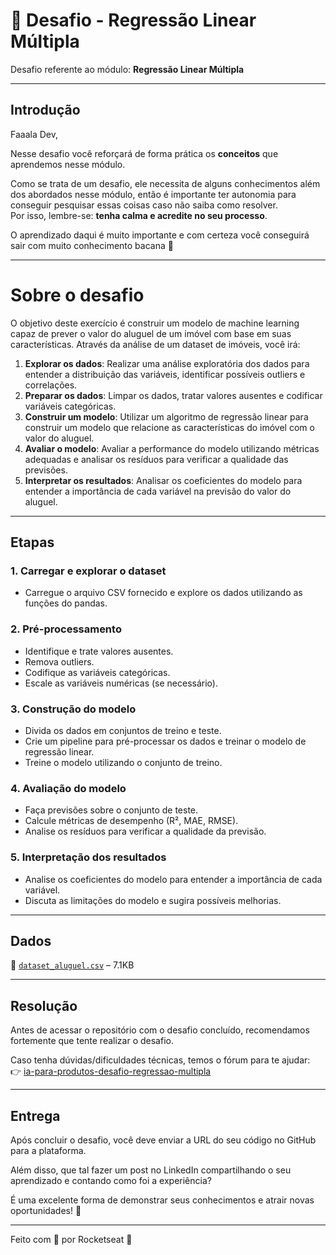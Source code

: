 # 🎯 Desafio - Regressão Linear Múltipla

Desafio referente ao módulo: **Regressão Linear Múltipla**

---

## Introdução

Faaala Dev,

Nesse desafio você reforçará de forma prática os **conceitos** que aprendemos nesse módulo.

Como se trata de um desafio, ele necessita de alguns conhecimentos além dos abordados nesse módulo, então é importante ter autonomia para conseguir pesquisar essas coisas caso não saiba como resolver.  
Por isso, lembre-se: **tenha calma e acredite no seu processo**.  

O aprendizado daqui é muito importante e com certeza você conseguirá sair com muito conhecimento bacana 💜

---

# Sobre o desafio

O objetivo deste exercício é construir um modelo de machine learning capaz de prever o valor do aluguel de um imóvel com base em suas características. Através da análise de um dataset de imóveis, você irá:

1. **Explorar os dados**: Realizar uma análise exploratória dos dados para entender a distribuição das variáveis, identificar possíveis outliers e correlações.
2. **Preparar os dados**: Limpar os dados, tratar valores ausentes e codificar variáveis categóricas.
3. **Construir um modelo**: Utilizar um algoritmo de regressão linear para construir um modelo que relacione as características do imóvel com o valor do aluguel.
4. **Avaliar o modelo**: Avaliar a performance do modelo utilizando métricas adequadas e analisar os resíduos para verificar a qualidade das previsões.
5. **Interpretar os resultados**: Analisar os coeficientes do modelo para entender a importância de cada variável na previsão do valor do aluguel.

---

## Etapas

### 1. Carregar e explorar o dataset
- Carregue o arquivo CSV fornecido e explore os dados utilizando as funções do pandas.

### 2. Pré-processamento
- Identifique e trate valores ausentes.  
- Remova outliers.  
- Codifique as variáveis categóricas.  
- Escale as variáveis numéricas (se necessário).  

### 3. Construção do modelo
- Divida os dados em conjuntos de treino e teste.  
- Crie um pipeline para pré-processar os dados e treinar o modelo de regressão linear.  
- Treine o modelo utilizando o conjunto de treino.  

### 4. Avaliação do modelo
- Faça previsões sobre o conjunto de teste.  
- Calcule métricas de desempenho (R², MAE, RMSE).  
- Analise os resíduos para verificar a qualidade da previsão.  

### 5. Interpretação dos resultados
- Analise os coeficientes do modelo para entender a importância de cada variável.  
- Discuta as limitações do modelo e sugira possíveis melhorias.  

---

## Dados

📂 [`dataset_aluguel.csv`](https://docs-rocketseat.notion.site/signed/https%3A%2F%2Fprod-files-secure.s3.us-west-2.amazonaws.com%2F08f749ff-d06d-49a8-a488-9846e081b224%2F8bfa6d5d-c269-41e6-acc4-9c296cc2d9e9%2Fdataset_aluguel.csv?table=block&id=170395da-5770-814e-9903-df717a5e4c78&spaceId=08f749ff-d06d-49a8-a488-9846e081b224&name=dataset_aluguel.csv&cache=v2) – 7.1KB  

---

## Resolução

Antes de acessar o repositório com o desafio concluído, recomendamos fortemente que tente realizar o desafio.  

Caso tenha dúvidas/dificuldades técnicas, temos o fórum para te ajudar:  
👉 [ia-para-produtos-desafio-regressao-multipla](https://github.com/rocketseat-education/ia-para-produtos-desafio-regressao-linear-multipla)  

---

## Entrega

Após concluir o desafio, você deve enviar a URL do seu código no GitHub para a plataforma.  

Além disso, que tal fazer um post no LinkedIn compartilhando o seu aprendizado e contando como foi a experiência?  

É uma excelente forma de demonstrar seus conhecimentos e atrair novas oportunidades! 🚀  

---

Feito com 💜 por Rocketseat 👋